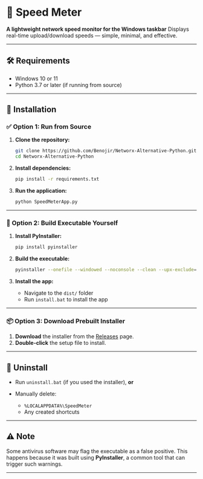 # 📶 Speed Meter

**A lightweight network speed monitor for the Windows taskbar**
Displays real-time upload/download speeds — simple, minimal, and effective.

---

## 🛠 Requirements

* Windows 10 or 11
* Python 3.7 or later (if running from source)

---

## 🚀 Installation

### ✅ Option 1: Run from Source

1. **Clone the repository:**

   ```bash
   git clone https://github.com/Benojir/Networx-Alternative-Python.git
   cd Networx-Alternative-Python
   ```

2. **Install dependencies:**

   ```bash
   pip install -r requirements.txt
   ```

3. **Run the application:**

   ```bash
   python SpeedMeterApp.py
   ```

---

### 🧱 Option 2: Build Executable Yourself

1. **Install PyInstaller:**

   ```bash
   pip install pyinstaller
   ```

2. **Build the executable:**

   ```bash
   pyinstaller --onefile --windowed --noconsole --clean --upx-exclude=vcruntime140.dll --add-data "speedmeter.ico;." SpeedMeterApp.py
   ```

3. **Install the app:**

   * Navigate to the `dist/` folder
   * Run `install.bat` to install the app

---

### 📦 Option 3: Download Prebuilt Installer

1. **Download** the installer from the [Releases](https://github.com/Benojir/Networx-Alternative-Python/releases) page.
2. **Double-click** the setup file to install.

---

## 🧹 Uninstall

* Run `uninstall.bat` (if you used the installer), **or**
* Manually delete:

  * `%LOCALAPPDATA%\SpeedMeter`
  * Any created shortcuts

---

## ⚠️ Note

Some antivirus software may flag the executable as a false positive. This happens because it was built using **PyInstaller**, a common tool that can trigger such warnings.

---
